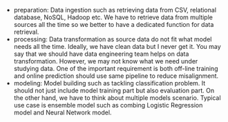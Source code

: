 - preparation: Data ingestion such as retrieving data from CSV, relational database, NoSQL, Hadoop etc. 
  We have to retrieve data from multiple sources all the time so we better to have a dedicated function for data retrieval. 
- processing: Data transformation as source data do not fit what model needs all the time. Ideally, we have clean data but I never get it. 
  You may say that we should have data engineering team helps on data transformation. However, we may not know what we need under studying data. 
  One of the important requirement is both off-line training and online prediction should use same pipeline to reduce misalignment.
- modeling: Model building such as tackling classification problem. 
  It should not just include model training part but also evaluation part. 
  On the other hand, we have to think about multiple models scenario. 
  Typical use case is ensemble model such as combing Logistic Regression model and Neural Network model.